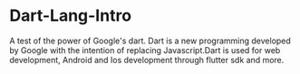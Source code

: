 # Dart-Lang-Intro
A test of the power of Google's dart.
Dart is a new programming  developed
by Google with the intention of replacing
Javascript.Dart is used for web development,
Android and Ios development through flutter
sdk and more.
